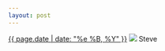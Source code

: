 ```yaml
---
layout: post
---
```


<p>
  <time><a href="/45">{{ page.date | date: "%e %B, %Y" }}</a></time>
  <a href="/45"><img src="{{ site.assets_url }}/45.jpg"/></a>
  <span>Steve</span>
</p>
